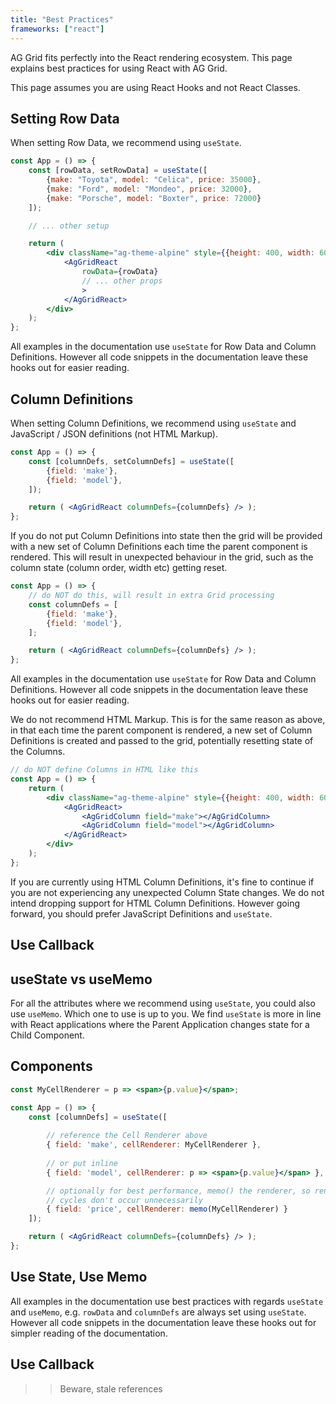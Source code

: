 ```yaml
---
title: "Best Practices"
frameworks: ["react"]
---
```


AG Grid fits perfectly into the React rendering ecosystem. This page explains best practices for using React with AG Grid.

This page assumes you are using React Hooks and not React Classes.

## Setting Row Data

When setting Row Data, we recommend using `useState`.

```jsx
const App = () => {
    const [rowData, setRowData] = useState([
        {make: "Toyota", model: "Celica", price: 35000},
        {make: "Ford", model: "Mondeo", price: 32000},
        {make: "Porsche", model: "Boxter", price: 72000}
    ]);

    // ... other setup

    return (
        <div className="ag-theme-alpine" style={{height: 400, width: 600}}>
            <AgGridReact
                rowData={rowData}
                // ... other props
                >
            </AgGridReact>
        </div>
    );
};
```

All examples in the documentation use `useState` for Row Data and Column Definitions. However all code snippets in the documentation leave these hooks out for easier reading.

## Column Definitions

When setting Column Definitions, we recommend using `useState` and JavaScript / JSON definitions (not HTML Markup).

```jsx
const App = () => {
    const [columnDefs, setColumnDefs] = useState([
        {field: 'make'},
        {field: 'model'},
    ]);

    return ( <AgGridReact columnDefs={columnDefs} /> );
};
```

If you do not put Column Definitions into state then the grid will be provided with a new set of Column Definitions each time the parent component is rendered. This will result in unexpected behaviour in the grid, such as the column state (column order, width etc) getting reset.

```jsx
const App = () => {
    // do NOT do this, will result in extra Grid processing
    const columnDefs = [
        {field: 'make'},
        {field: 'model'},
    ];

    return ( <AgGridReact columnDefs={columnDefs} /> );
};
```

All examples in the documentation use `useState` for Row Data and Column Definitions. However all code snippets in the documentation leave these hooks out for easier reading.

We do not recommend HTML Markup. This is for the same reason as above, in that each time the parent component is rendered, a new set of Column Definitions is created and passed to the grid, potentially resetting state of the Columns.

```jsx
// do NOT define Columns in HTML like this
const App = () => {
    return (
        <div className="ag-theme-alpine" style={{height: 400, width: 600}}>
            <AgGridReact>
                <AgGridColumn field="make"></AgGridColumn>
                <AgGridColumn field="model"></AgGridColumn>
            </AgGridReact>
        </div>
    );
};
```

If you are currently using HTML Column Definitions, it's fine to continue if you are not experiencing any unexpected Column State changes. We do not intend dropping support for HTML Column Definitions. However going forward, you should prefer JavaScript Definitions and `useState`.

## Use Callback

## useState vs useMemo

For all the attributes where we recommend using `useState`, you could also use `useMemo`. Which one to use is up to you. We find `useState` is more in line with React applications where the Parent Application changes state for a Child Component.

## Components

```jsx
const MyCellRenderer = p => <span>{p.value}</span>;

const App = () => {
    const [columnDefs] = useState([
        
        // reference the Cell Renderer above
        { field: 'make', cellRenderer: MyCellRenderer },
        
        // or put inline
        { field: 'model', cellRenderer: p => <span>{p.value}</span> },

        // optionally for best performance, memo() the renderer, so render
        // cycles don't occur unnecessarily
        { field: 'price', cellRenderer: memo(MyCellRenderer) }
    ]);

    return ( <AgGridReact columnDefs={columnDefs} /> );
};
```


## Use State, Use Memo

All examples in the documentation use best practices with regards `useState` and `useMemo`, e.g. `rowData` and `columnDefs` are always set using `useState`. However all code snippets in the documentation leave these hooks out for simpler reading of the documentation.

## Use Callback

>> Beware, stale references

